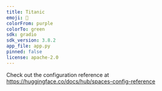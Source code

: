 ```yaml
---
title: Titanic
emoji: 🚢
colorFrom: purple
colorTo: green
sdk: gradio
sdk_version: 3.8.2
app_file: app.py
pinned: false
license: apache-2.0
---
```


Check out the configuration reference at https://huggingface.co/docs/hub/spaces-config-reference
